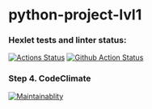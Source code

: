 # python-project-lvl1
### Hexlet tests and linter status:
[![Actions Status](https://github.com/MDil01/python-project-lvl1/hexlet-check/badge.svg)](https://github.com/MDil01/python-project-lvl1/actions)
[![Github Action Status](https://github.com/MDil01/python-project-lvl1/workflows/makelint/badge.svg)](https://github.com/MDil01/python-project-lvl1/actions)
### Step 4. CodeClimate
[![Maintainablity](https://api.codeclimate.com/v1/badges/06698e186c19e4009f0b/maintainability)](https://codeclimate.com/github/MDil01/python-project-lvl1/maintainability)

